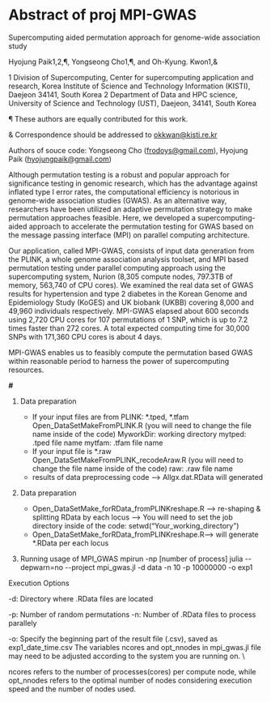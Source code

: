# Abstract of proj MPI-GWAS
Supercomputing aided permutation approach for genome-wide association study

Hyojung Paik1,2,¶, Yongseong Cho1,¶, and Oh-Kyung. Kwon1,&

1 Division of Supercomputing, Center for supercomputing application and research, Korea Institute of Science and Technology Information (KISTI), Daejeon 34141, South Korea
2 Department of Data and HPC science, University of Science and Technology (UST), Daejeon, 34141, South Korea

¶ These authors are equally contributed for this work. 

& Correspondence should be addressed to okkwan@kisti.re.kr

Authors of souce code: Yongseong Cho (frodoys@gmail.com), Hyojung Paik (hyojungpaik@gmail.com)

Although permutation testing is a robust and popular approach for significance testing in genomic research, which has the advantage against inflated type I error rates, the computational efficiency is notorious in genome-wide association studies (GWAS). As an alternative way, researchers have been utilized an adaptive permutation strategy to make permutation approaches feasible. Here, we developed a supercomputing-aided approach to accelerate the permutation testing for GWAS based on the message passing interface (MPI) on parallel computing architecture. 

Our application, called MPI-GWAS, consists of input data generation from the PLINK, a whole genome association analysis toolset, and MPI based permutation testing under parallel computing approach using the supercomputing system, Nurion (8,305 compute nodes, 797.3TB of memory, 563,740 of CPU cores). We examined the real data set of GWAS results for hypertension and type 2 diabetes in the Korean Genome and Epidemiology Study (KoGES) and UK biobank (UKBB) covering 8,000 and 49,960 individuals respectively. MPI-GWAS elapsed about 600 seconds using 2,720 CPU cores for 107 permutations of 1 SNP, which is up to 7.2 times faster than 272 cores. A total expected computing time for 30,000 SNPs with 171,360 CPU cores is about 4 days. 

MPI-GWAS enables us to feasibly compute the permutation based GWAS within reasonable period to harness the power of supercomputing resources. 

**#<Usage of code>**
1. Data preparation
   - If your input files are from PLINK: *.tped, *.tfam
    Open_DataSetMakeFromPLINK.R (you will need to change the file name inside of the code)
     MyworkDir: working directory
     mytped: .tped file name
     mytfam: .tfam file name
   - If your input file is  *.raw
    Open_DataSetMakeFromPLINK_recodeAraw.R (you will need to change the file name inside of the code)
     raw: .raw file name
   - results of data preprocessing code -->  Allgx.dat.RData will generated
2. Data preparation
   - Open_DataSetMake_forRData_fromPLINKreshape.R --> re-shaping & splitting RData by each locus
     --> You will need to set the job directory inside of the code: setwd(“Your_working_directory”)
   - Open_DataSetMake_forRData_fromPLINKreshape.R--> will generate *.RData per each locus

3. Running usage of MPI_GWAS
mpirun -np [number of process] julia --depwarn=no --project mpi_gwas.jl -d data -n 10 -p 10000000 -o exp1

Execution Options 

-d: Directory where .RData files are located 

-p: Number of random permutations -n: Number of .RData files to process parallely 

-o: Specify the beginning part of the result file (.csv), saved as exp1_date_time.csv The variables ncores and opt_nnodes in mpi_gwas.jl file may need to be adjusted according to the system you are running on. \\

ncores refers to the number of processes(cores) per compute node, while opt_nnodes refers to the optimal number of nodes considering execution speed and the number of nodes used.


